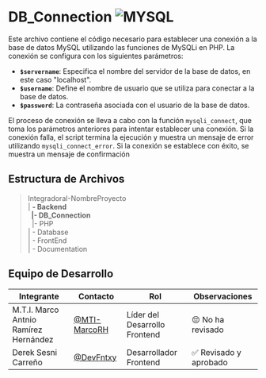 # DB_Connection ![MYSQL ](https://img.shields.io/badge/MySQL-00000F?style=for-the-badge&logo=mysql&logoColor=white)

Este archivo contiene el código necesario para establecer una conexión a la base de datos MySQL utilizando las funciones de MySQLi en PHP. La conexión se configura con los siguientes parámetros:

- **`$servername`**: Especifica el nombre del servidor de la base de datos, en este caso "localhost".
- **`$username`**: Define el nombre de usuario que se utiliza para conectar a la base de datos.
- **`$password`**: La contraseña asociada con el usuario de la base de datos.

El proceso de conexión se lleva a cabo con la función `mysqli_connect`, que toma los parámetros anteriores para intentar establecer una conexión. Si la conexión falla, el script termina la ejecución y muestra un mensaje de error utilizando `mysqli_connect_error`. Si la conexión se establece con éxito, se muestra un mensaje de confirmación


## Estructura de Archivos

>IntegradoraI-NombreProyecto<br>
>| **- Backend **<br>
>&nbsp;&nbsp;|**- DB_Connection**<br>
>&nbsp;&nbsp;|- PHP<br>
>| - Database<br>
> | - FrontEnd <br>
>| - Documentation<br>


## Equipo de Desarrollo

|Integrante|Contacto|Rol|Observaciones|
|------------|--------|---|---|
|M.T.I. Marco Antnio Ramírez Hernández|[@MTI-MarcoRH](https://github.com/MTI-MarcoRH)|Líder del  Desarrollo Frontend |😔 No ha revisado|
|Derek Sesni Carreño|[@DevFntxy](https://github.com/DevFntxy)|Desarrollador Frontend|✅ Revisado y aprobado|